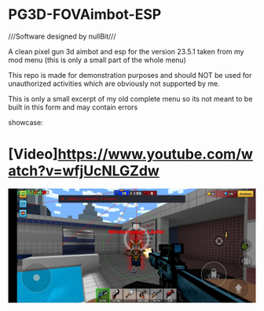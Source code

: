 # PG3D-FOVAimbot-ESP
///Software designed by nullBit///

A clean pixel gun 3d aimbot and esp for the version 23.5.1 taken from my mod menu (this is only a small part of the whole menu)

This repo is made for demonstration purposes and should NOT be used for unauthorized activities which are obviously not supported by me.

This is only a small excerpt of my old complete menu so its not meant to be built in this form and may contain errors

showcase:
# [Video]https://www.youtube.com/watch?v=wfjUcNLGZdw
![showcase](Screenshot_2024_Pixel_Gun_3D.jpg)



